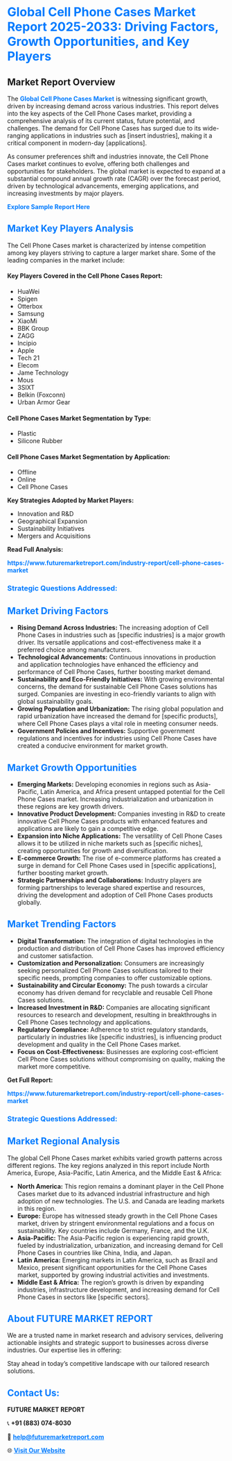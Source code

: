 <h1 style="color: #007BFF;">Global Cell Phone Cases Market Report 2025-2033: Driving Factors, Growth Opportunities, and Key Players</h1>

<section id="overview">
<h2>Market Report Overview</h2>
<p>The <a href="https://www.futuremarketreport.com/industry-report/cell-phone-cases-market" style="color: #007BFF; text-decoration: none;"><strong>Global Cell Phone Cases Market</strong></a> is witnessing significant growth, driven by increasing demand across various industries. This report delves into the key aspects of the Cell Phone Cases market, providing a comprehensive analysis of its current status, future potential, and challenges. The demand for Cell Phone Cases has surged due to its wide-ranging applications in industries such as [insert industries], making it a critical component in modern-day [applications].</p>
<p>As consumer preferences shift and industries innovate, the Cell Phone Cases market continues to evolve, offering both challenges and opportunities for stakeholders. The global market is expected to expand at a substantial compound annual growth rate (CAGR) over the forecast period, driven by technological advancements, emerging applications, and increasing investments by major players.</p>
</section>

<section id="overview">
<p><a href="https://www.futuremarketreport.com/request-sample/reportId=111654" style="color: #007BFF; text-decoration: none;"><strong>Explore Sample Report Here</strong></a></p>
</section>

<section id="key-players">
<h2 style="color: #007BFF;">Market Key Players Analysis</h2>
<p>The Cell Phone Cases market is characterized by intense competition among key players striving to capture a larger market share. Some of the leading companies in the market include:</p>
<h4>Key Players Covered in the Cell Phone Cases Report:</h4>
<ul><li>HuaWei</li><li>Spigen</li><li>Otterbox</li><li>Samsung</li><li>XiaoMi</li><li>BBK Group</li><li>ZAGG</li><li>Incipio</li><li>Apple</li><li>Tech 21</li><li>Elecom</li><li>Jame Technology</li><li>Mous</li><li>3SIXT</li><li>Belkin (Foxconn)</li><li>Urban Armor Gear</li></ul>
<h4>Cell Phone Cases Market Segmentation by Type:</h4>
<ul><li>Plastic</li><li>Silicone Rubber</li></ul>

<h4>Cell Phone Cases Market Segmentation by Application:</h4>
<ul><li>Offline</li><li>Online</li><li>Cell Phone Cases</li></ul>
<p><strong>Key Strategies Adopted by Market Players:</strong></p>
<ul>
<li>Innovation and R&D</li>
<li>Geographical Expansion</li>
<li>Sustainability Initiatives</li>
<li>Mergers and Acquisitions</li>
</ul>
</section>

<section>
<p><strong>Read Full Analysis: </strong></p><a href="https://www.futuremarketreport.com/industry-report/cell-phone-cases-market" style="color: #007BFF; text-decoration: none;"><strong>https://www.futuremarketreport.com/industry-report/cell-phone-cases-market</strong></a>
<h3 style="color: #007BFF;">Strategic Questions Addressed:</h3>
</section>

<section id="driving-factors">
<h2 style="color: #007BFF;">Market Driving Factors</h2>
<ul>
<li><strong>Rising Demand Across Industries:</strong> The increasing adoption of Cell Phone Cases in industries such as [specific industries] is a major growth driver. Its versatile applications and cost-effectiveness make it a preferred choice among manufacturers.</li>
<li><strong>Technological Advancements:</strong> Continuous innovations in production and application technologies have enhanced the efficiency and performance of Cell Phone Cases, further boosting market demand.</li>
<li><strong>Sustainability and Eco-Friendly Initiatives:</strong> With growing environmental concerns, the demand for sustainable Cell Phone Cases solutions has surged. Companies are investing in eco-friendly variants to align with global sustainability goals.</li>
<li><strong>Growing Population and Urbanization:</strong> The rising global population and rapid urbanization have increased the demand for [specific products], where Cell Phone Cases plays a vital role in meeting consumer needs.</li>
<li><strong>Government Policies and Incentives:</strong> Supportive government regulations and incentives for industries using Cell Phone Cases have created a conducive environment for market growth.</li>
</ul>
</section>

<section id="growth-opportunities">
<h2 style="color: #007BFF;">Market Growth Opportunities</h2>
<ul>
<li><strong>Emerging Markets:</strong> Developing economies in regions such as Asia-Pacific, Latin America, and Africa present untapped potential for the Cell Phone Cases market. Increasing industrialization and urbanization in these regions are key growth drivers.</li>
<li><strong>Innovative Product Development:</strong> Companies investing in R&D to create innovative Cell Phone Cases products with enhanced features and applications are likely to gain a competitive edge.</li>
<li><strong>Expansion into Niche Applications:</strong> The versatility of Cell Phone Cases allows it to be utilized in niche markets such as [specific niches], creating opportunities for growth and diversification.</li>
<li><strong>E-commerce Growth:</strong> The rise of e-commerce platforms has created a surge in demand for Cell Phone Cases used in [specific applications], further boosting market growth.</li>
<li><strong>Strategic Partnerships and Collaborations:</strong> Industry players are forming partnerships to leverage shared expertise and resources, driving the development and adoption of Cell Phone Cases products globally.</li>
</ul>
</section>

<section id="trending-factors">
<h2 style="color: #007BFF;">Market Trending Factors</h2>
<ul>
<li><strong>Digital Transformation:</strong> The integration of digital technologies in the production and distribution of Cell Phone Cases has improved efficiency and customer satisfaction.</li>
<li><strong>Customization and Personalization:</strong> Consumers are increasingly seeking personalized Cell Phone Cases solutions tailored to their specific needs, prompting companies to offer customizable options.</li>
<li><strong>Sustainability and Circular Economy:</strong> The push towards a circular economy has driven demand for recyclable and reusable Cell Phone Cases solutions.</li>
<li><strong>Increased Investment in R&D:</strong> Companies are allocating significant resources to research and development, resulting in breakthroughs in Cell Phone Cases technology and applications.</li>
<li><strong>Regulatory Compliance:</strong> Adherence to strict regulatory standards, particularly in industries like [specific industries], is influencing product development and quality in the Cell Phone Cases market.</li>
<li><strong>Focus on Cost-Effectiveness:</strong> Businesses are exploring cost-efficient Cell Phone Cases solutions without compromising on quality, making the market more competitive.</li>
</ul>
</section>

<section>
<p><strong>Get Full Report: </strong></p><a href="https://www.futuremarketreport.com/industry-report/cell-phone-cases-market" style="color: #007BFF; text-decoration: none;"><strong>https://www.futuremarketreport.com/industry-report/cell-phone-cases-market</strong></a>
<h3 style="color: #007BFF;">Strategic Questions Addressed:</h3>
</section>


<section id="regional-analysis">
<h2 style="color: #007BFF;">Market Regional Analysis</h2>
<p>The global Cell Phone Cases market exhibits varied growth patterns across different regions. The key regions analyzed in this report include North America, Europe, Asia-Pacific, Latin America, and the Middle East & Africa:</p>
<ul>
<li><strong>North America:</strong> This region remains a dominant player in the Cell Phone Cases market due to its advanced industrial infrastructure and high adoption of new technologies. The U.S. and Canada are leading markets in this region.</li>
<li><strong>Europe:</strong> Europe has witnessed steady growth in the Cell Phone Cases market, driven by stringent environmental regulations and a focus on sustainability. Key countries include Germany, France, and the U.K.</li>
<li><strong>Asia-Pacific:</strong> The Asia-Pacific region is experiencing rapid growth, fueled by industrialization, urbanization, and increasing demand for Cell Phone Cases in countries like China, India, and Japan.</li>
<li><strong>Latin America:</strong> Emerging markets in Latin America, such as Brazil and Mexico, present significant opportunities for the Cell Phone Cases market, supported by growing industrial activities and investments.</li>
<li><strong>Middle East & Africa:</strong> The region’s growth is driven by expanding industries, infrastructure development, and increasing demand for Cell Phone Cases in sectors like [specific sectors].</li>
</ul>
</section>

<footer>
<h2 style="color: #007BFF;">About FUTURE MARKET REPORT</h2>
<p>We are a trusted name in market research and advisory services, delivering actionable insights and strategic support to businesses across diverse industries. Our expertise lies in offering:</p>

<p>Stay ahead in today’s competitive landscape with our tailored research solutions.</p>

<h2 style="color: #007BFF;">Contact Us:</h2>
<p><strong>FUTURE MARKET REPORT</strong></p>
<p>📞 <strong>+91 (883) 074-8030</strong></p>
<p>📧 <strong><a href="mailto:help@futuremarketreport.com" style="color: #007BFF;">help@futuremarketreport.com</a></strong></p>
<p>🌐 <strong><a href="https://www.futuremarketreport.com/" style="color: #007BFF;">Visit Our Website</a></strong></p>
</footer>